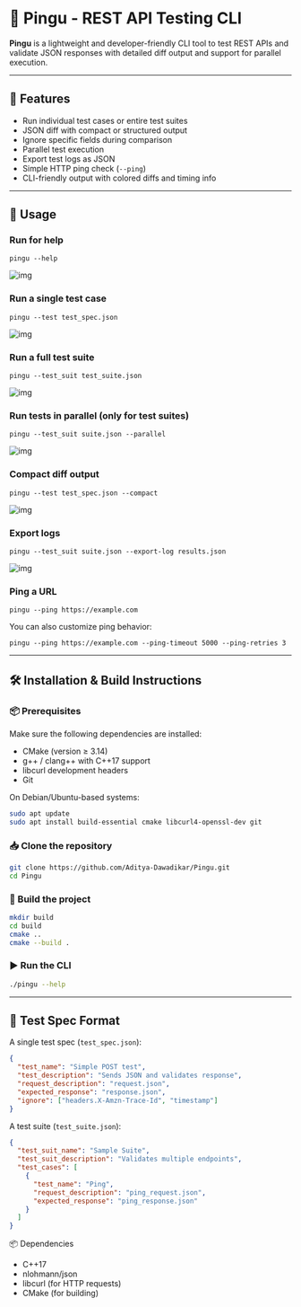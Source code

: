 # 🐧 Pingu - REST API Testing CLI

**Pingu** is a lightweight and developer-friendly CLI tool to test REST APIs and validate JSON responses with detailed diff output and support for parallel execution.

---

## 🔧 Features

- Run individual test cases or entire test suites
- JSON diff with compact or structured output
- Ignore specific fields during comparison
- Parallel test execution
- Export test logs as JSON
- Simple HTTP ping check (`--ping`)
- CLI-friendly output with colored diffs and timing info

---

## 🚀 Usage


### Run for help

    pingu --help

![img](https://github.com/Aditya-Dawadikar/Pingu/blob/master/views/help.png)

### Run a single test case

    pingu --test test_spec.json

![img](https://github.com/Aditya-Dawadikar/Pingu/blob/master/views/single_test_out.png)

### Run a full test suite

    pingu --test_suit test_suite.json

![img](https://github.com/Aditya-Dawadikar/Pingu/blob/master/views/test_suit_out.png)

### Run tests in parallel (only for test suites)

    pingu --test_suit suite.json --parallel

![img](https://github.com/Aditya-Dawadikar/Pingu/blob/master/views/test_suit_out_parallel.png)

### Compact diff output

    pingu --test test_spec.json --compact

![img](https://github.com/Aditya-Dawadikar/Pingu/blob/master/views/test_suit_out_compact.png)

### Export logs

    pingu --test_suit suite.json --export-log results.json

![img](https://github.com/Aditya-Dawadikar/Pingu/blob/master/views/exports.png)

### Ping a URL

    pingu --ping https://example.com

You can also customize ping behavior:

    pingu --ping https://example.com --ping-timeout 5000 --ping-retries 3

---
## 🛠 Installation & Build Instructions
### 📦 Prerequisites
Make sure the following dependencies are installed:

- CMake (version ≥ 3.14)
- g++ / clang++ with C++17 support
- libcurl development headers
- Git

On Debian/Ubuntu-based systems:

```bash
sudo apt update
sudo apt install build-essential cmake libcurl4-openssl-dev git
```
### 📥 Clone the repository
```bash
git clone https://github.com/Aditya-Dawadikar/Pingu.git
cd Pingu
```
### 🔨 Build the project
```bash
mkdir build
cd build
cmake ..
cmake --build .
```

### ▶️ Run the CLI
```bash
./pingu --help
```
---

## 📄 Test Spec Format

A single test spec (`test_spec.json`):

```json
{
  "test_name": "Simple POST test",
  "test_description": "Sends JSON and validates response",
  "request_description": "request.json",
  "expected_response": "response.json",
  "ignore": ["headers.X-Amzn-Trace-Id", "timestamp"]
}
```


A test suite (`test_suite.json`):
```json
{
  "test_suit_name": "Sample Suite",
  "test_suit_description": "Validates multiple endpoints",
  "test_cases": [
    {
      "test_name": "Ping",
      "request_description": "ping_request.json",
      "expected_response": "ping_response.json"
    }
  ]
}
```

📦 Dependencies
- C++17
- nlohmann/json
- libcurl (for HTTP requests)
- CMake (for building)
